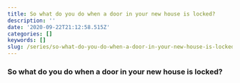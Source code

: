 ```yaml
---
title: So what do you do when a door in your new house is locked?
description: ''
date: '2020-09-22T21:12:58.515Z'
categories: []
keywords: []
slug: /series/so-what-do-you-do-when-a-door-in-your-new-house-is-locked-9a3d5ee8a9
---
```


  

### So what do you do when a door in your new house is locked?
